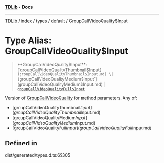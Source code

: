 [**TDLib**](../../../../../../README.md) • **Docs**

***

[TDLib](../../../../../../modules.md) / [index](../../../../../README.md) / [types](../../../README.md) / [default](../README.md) / GroupCallVideoQuality$Input

# Type Alias: GroupCallVideoQuality$Input

> **GroupCallVideoQuality$Input**: [`groupCallVideoQualityThumbnail$Input`](groupCallVideoQualityThumbnail$Input.md) \| [`groupCallVideoQualityMedium$Input`](groupCallVideoQualityMedium$Input.md) \| [`groupCallVideoQualityFull$Input`](groupCallVideoQualityFull$Input.md)

Version of [GroupCallVideoQuality](GroupCallVideoQuality.md) for method parameters.
Any of:
- [groupCallVideoQualityThumbnail$Input](groupCallVideoQualityThumbnail$Input.md)
- [groupCallVideoQualityMedium$Input](groupCallVideoQualityMedium$Input.md)
- [groupCallVideoQualityFull$Input](groupCallVideoQualityFull$Input.md)

## Defined in

dist/generated/types.d.ts:65305

